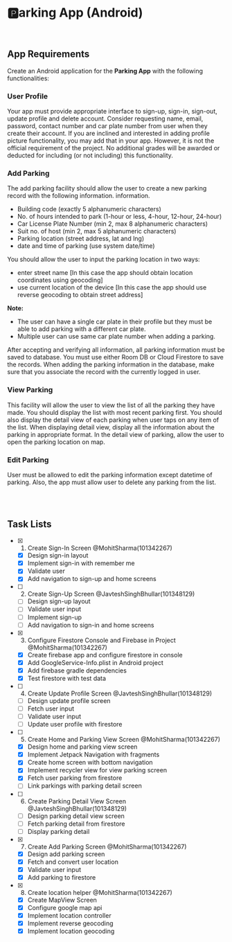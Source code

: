 # 🅿️arking App (Android)
&nbsp;
## App Requirements
Create an Android application for the **Parking App** with the following functionalities:
### User Profile  
Your app must provide appropriate interface to sign-up, sign-in, sign-out, update profile and delete account. Consider requesting name, email, password, contact number and car plate number from user when they create their account.
If you are inclined and interested in adding profile picture functionality, you may add that in your app. However, it is not the official requirement of the project. No additional grades will be awarded or deducted for including (or not including) this functionality.
### Add Parking
The add parking facility should allow the user to create a new parking record with the following information.
information.
- Building code (exactly 5 alphanumeric characters)
- No. of hours intended to park (1-hour or less, 4-hour, 12-hour, 24-hour)
- Car License Plate Number (min 2, max 8 alphanumeric characters)
- Suit no. of host (min 2, max 5 alphanumeric characters)
- Parking location (street address, lat and lng)
- date and time of parking (use system date/time)
  
You should allow the user to input the parking location in two ways:
- enter street name [In this case the app should obtain location coordinates using geocoding]
- use current location of the device [In this case the app should use reverse geocoding to obtain street address]

**Note:**
- The user can have a single car plate in their profile but they must be able to add parking with a different car plate.
- Multiple user can use same car plate number when adding a parking.
  
After accepting and verifying all information, all parking information must be saved to database. You must use either Room DB or Cloud Firestore to save the records. When adding the parking information in the database, make sure that you associate the record with the currently logged in user.
### View Parking
This facility will allow the user to view the list of all the parking they have made. You should display the list with most recent parking first. You should also display the detail view of each parking when user taps on any item of the list. When displaying detail view, display all the information about the parking in appropriate format. In the detail view of parking, allow the user to open the parking location on map.
### Edit Parking
User must be allowed to edit the parking information except datetime of parking. Also, the app must allow user to delete any parking from the list.
##
&nbsp;
## Task Lists
- [x] 1. Create Sign-In Screen @MohitSharma(101342267)
  - [x] Design sign-in layout
  - [x] Implement sign-in with remember me
  - [x] Validate user
  - [x] Add navigation to sign-up and home screens

- [ ] 2. Create Sign-Up Screen @JavteshSinghBhullar(101348129)
  - [ ] Design sign-up layout
  - [ ] Validate user input
  - [ ] Implement sign-up
  - [ ] Add navigation to sign-in and home screens

- [x] 3. Configure Firestore Console and Firebase in Project @MohitSharma(101342267)
  - [x] Create firebase app and configure firestore in console
  - [x] Add GoogleService-Info.plist in Android project
  - [x] Add firebase gradle dependencies
  - [x] Test firestore with test data

- [ ] 4. Create Update Profile Screen @JavteshSinghBhullar(101348129)
  - [ ] Design update profile screen
  - [ ] Fetch user input
  - [ ] Validate user input
  - [ ] Update user profile with firestore

- [ ] 5. Create Home and Parking View Screen @MohitSharma(101342267)
  - [x] Design home and parking view screen
  - [x] Implement Jetpack Navigation with fragments
  - [x] Create home screen with bottom navigation
  - [x] Implement recycler view for view parking screen
  - [x] Fetch user parking from firestore
  - [ ] Link parkings with parking detail screen
 
- [ ] 6. Create Parking Detail View Screen @JavteshSinghBhullar(101348129)
  - [ ] Design parking detail view screen
  - [ ] Fetch parking detail from firestore
  - [ ] Display parking detail
  
- [x] 7. Create Add Parking Screen @MohitSharma(101342267)
  - [x] Design add parking screen
  - [x] Fetch and convert user location
  - [x] Validate user input
  - [x] Add parking to firestore

- [x] 8. Create location helper @MohitSharma(101342267)
  - [x] Create MapView Screen
  - [x] Configure google map api 
  - [x] Implement location controller
  - [x] Implement reverse geocoding
  - [x] Implement location geocoding
##

